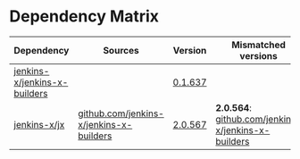 # Dependency Matrix

Dependency | Sources | Version | Mismatched versions
---------- | ------- | ------- | -------------------
[jenkins-x/jenkins-x-builders](https://github.com/jenkins-x/jenkins-x-builders) |  | [0.1.637]() | 
[jenkins-x/jx](https://github.com/jenkins-x/jx) | [github.com/jenkins-x/jenkins-x-builders](https://github.com/jenkins-x/jenkins-x-builders) | [2.0.567](https://github.com/jenkins-x/jx/releases/tag/v2.0.567) | **2.0.564**: [github.com/jenkins-x/jenkins-x-builders](https://github.com/jenkins-x/jenkins-x-builders)
